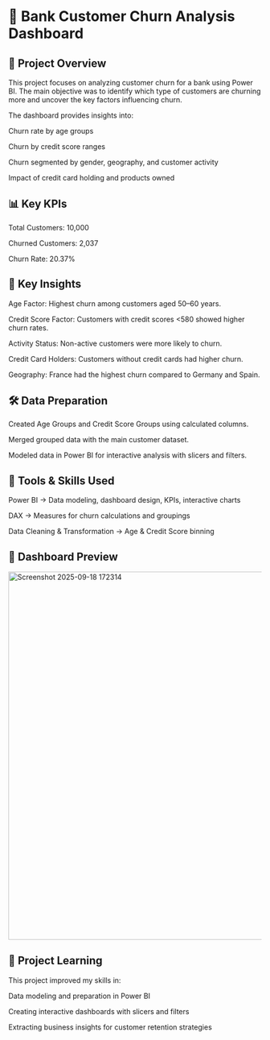 # 🏦 Bank Customer Churn Analysis Dashboard
## 📌 Project Overview

This project focuses on analyzing customer churn for a bank using Power BI.
The main objective was to identify which type of customers are churning more and uncover the key factors influencing churn.

The dashboard provides insights into:

Churn rate by age groups

Churn by credit score ranges

Churn segmented by gender, geography, and customer activity

Impact of credit card holding and products owned

## 📊 Key KPIs

Total Customers: 10,000

Churned Customers: 2,037

Churn Rate: 20.37%

## 🔎 Key Insights

Age Factor: Highest churn among customers aged 50–60 years.

Credit Score Factor: Customers with credit scores <580 showed higher churn rates.

Activity Status: Non-active customers were more likely to churn.

Credit Card Holders: Customers without credit cards had higher churn.

Geography: France had the highest churn compared to Germany and Spain.

## 🛠 Data Preparation

Created Age Groups and Credit Score Groups using calculated columns.

Merged grouped data with the main customer dataset.

Modeled data in Power BI for interactive analysis with slicers and filters.

## 🧰 Tools & Skills Used

Power BI → Data modeling, dashboard design, KPIs, interactive charts

DAX → Measures for churn calculations and groupings

Data Cleaning & Transformation → Age & Credit Score binning

## 📸 Dashboard Preview
<img width="1311" height="731" alt="Screenshot 2025-09-18 172314" src="https://github.com/user-attachments/assets/de496a97-5004-46e8-bb1d-119293d617f9" />

## 📂 Project Learning

This project improved my skills in:

Data modeling and preparation in Power BI

Creating interactive dashboards with slicers and filters

Extracting business insights for customer retention strategies
